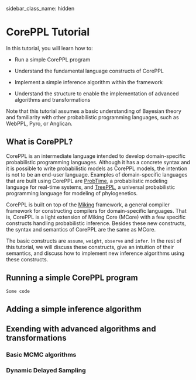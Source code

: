 
sidebar_class_name: hidden

# CorePPL Tutorial

In this tutorial, you will learn how to:

- Run a simple CorePPL program

- Understand the fundamental language constructs of CorePPL

- Implement a simple inference algorithm within the framework

- Understand the structure to enable the implementation of advanced algorithms and transformations

Note that this tutorial assumes a basic understanding of Bayesian theory and familiarity with other probabilistic programming languages, such as WebPPL, Pyro, or Anglican.

## What is CorePPL?

CorePPL is an intermediate language intended to develop domain-specific probabilistic programming languages. Although it has a concrete syntax and it is possible to write probabilistic models as CorePPL models, the intention is not to be an end-user language. Examples of domain-specific languages that are built using CorePPL are [ProbTime](https://github.com/miking-lang/ProbTime), a probabilistic modeling language for real-time systems, and [TreePPL](https://treeppl.org/), a universal probabilistic programming language for modeling of phylogenetics.

CorePPL is built on top of the [Miking](https://miking.org/) framework, a general compiler framework for constructing compilers for domain-specific languages. That is, CorePPL is a light extension of Miking Core (MCore) with a few specific constructs handling probabilistic inference. Besides these new constructs, the syntax and semantics of CorePPL are the same as MCore.

The basic constructs are `assume`, `weight`, `observe` and `infer`. In the rest of this tutorial, we will discuss these constructs, give an intuition of their semantics, and discuss how to implement new inference algorithms using these constructs.


## Running a simple CorePPL program

```
Some code
```


## Adding a simple inference algorithm


## Exending with advanced algorithms and transformations

### Basic MCMC algorithms

### Dynamic Delayed Sampling